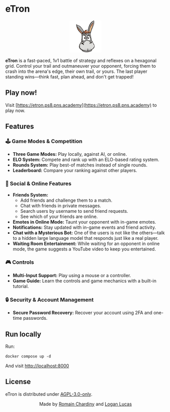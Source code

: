 # eTron

<p align="center">
    <img width="20%" src="./services/files/front/assets/donkey-noborder.png" />
</p>

**eTron** is a fast-paced, 1v1 battle of strategy and reflexes on a hexagonal grid. Control your trail and outmaneuver your opponent, forcing them to crash into the arena's edge, their own trail, or yours. The last player standing wins—think fast, plan ahead, and don't get trapped!

## Play now!

Visit [https://etron.ps8.pns.academy](https://etron.ps8.pns.academy) to play now.

## Features

### 🕹️ Game Modes & Competition

- **Three Game Modes:** Play locally, against AI, or online.
- **ELO System:** Compete and rank up with an ELO-based rating system.
- **Rounds System:** Play best-of matches instead of single rounds.
- **Leaderboard:** Compare your ranking against other players.

### 👥 Social & Online Features

- **Friends System:**
    - Add friends and challenge them to a match.
    - Chat with friends in private messages.
    - Search users by username to send friend requests.
    - See which of your friends are online.
- **Emotes in Online Mode:** Taunt your opponent with in-game emotes.
- **Notifications:** Stay updated with in-game events and friend activity.
- **Chat with a Mysterious Bot:** One of the users is not like the others—talk to a hidden large language model that responds just like a real player.
- **Waiting Room Entertainment:** While waiting for an opponent in online mode, the game suggests a YouTube video to keep you entertained.

### 🎮 Controls

- **Multi-Input Support:** Play using a mouse or a controller.
- **Game Guide:** Learn the controls and game mechanics with a built-in tutorial.

### 🔒 Security & Account Management

- **Secure Password Recovery:** Recover your account using 2FA and one-time passwords.

## Run locally

Run:

```
docker compose up -d
```

And visit [http://localhost:8000](http://localhost:8000)

## License

eTron is distributed under [AGPL-3.0-only](LICENSE).

<p align="center">
    Made by <a href="https://github.com/romch007">Romain Chardiny</a> and <a href="https://github.com/QwEekYhyo">Logan Lucas</a>
</p>
